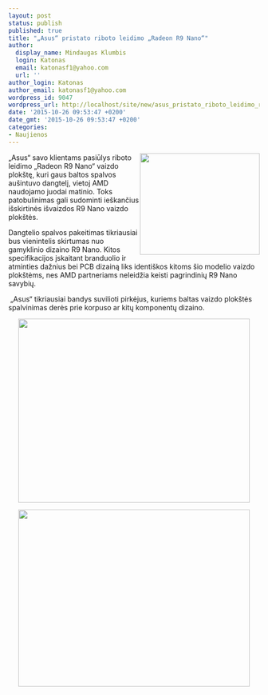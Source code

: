 ```yaml
---
layout: post
status: publish
published: true
title: "„Asus“ pristato riboto leidimo „Radeon R9 Nano“"
author:
  display_name: Mindaugas Klumbis
  login: Katonas
  email: katonasf1@yahoo.com
  url: ''
author_login: Katonas
author_email: katonasf1@yahoo.com
wordpress_id: 9047
wordpress_url: http://localhost/site/new/asus_pristato_riboto_leidimo_radeon_r9_nano/
date: '2015-10-26 09:53:47 +0200'
date_gmt: '2015-10-26 09:53:47 +0200'
categories:
- Naujienos
---
```

<p>
	<a href="http://technews.lt/userfiles/96c(3).jpg"><img alt="" src="http://technews.lt/userfiles/96c(3).jpg" style="width: 240px; height: 203px; float: right;" /></a>&bdquo;Asus&ldquo; savo klientams pasiūlys riboto leidimo &bdquo;Radeon R9 Nano&ldquo; vaizdo plok&scaron;tę, kuri gaus baltos spalvos au&scaron;intuvo dangtelį, vietoj AMD naudojamo juodai matinio. Toks patobulinimas gali sudominti ie&scaron;kančius i&scaron;skirtinės i&scaron;vaizdos R9 Nano vaizdo plok&scaron;tės.</p>
<p>
	Dangtelio spalvos pakeitimas tikriausiai bus vienintelis skirtumas nuo gamyklinio dizaino R9 Nano. Kitos specifikacijos įskaitant branduolio ir atminties dažnius bei PCB dizainą liks identi&scaron;kos kitoms &scaron;io modelio vaizdo plok&scaron;tėms, nes AMD partneriams neleidžia keisti pagrindinių R9 Nano savybių.</p>
<p>
	&nbsp;&bdquo;Asus&ldquo; tikriausiai bandys suvilioti pirkėjus, kuriems baltas vaizdo plok&scaron;tės spalvinimas derės prie korpuso ar kitų komponentų dizaino.&nbsp;</p>
<p style="text-align: center;">
	<a href="http://technews.lt/userfiles/96a(2).jpg"><img alt="" src="http://technews.lt/userfiles/96a(2).jpg" style="width: 464px; height: 368px;" /></a></p>
<p style="text-align: center;">
	<a href="http://technews.lt/userfiles/96b(1).jpg"><img alt="" src="http://technews.lt/userfiles/96b(1).jpg" style="width: 464px; height: 354px;" /></a></p>
